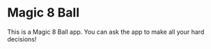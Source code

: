 

# Magic 8 Ball


This is a Magic 8 Ball app. You can ask the app to make all your hard decisions! 





